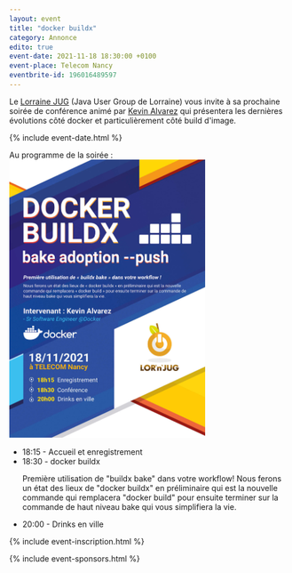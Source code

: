 ```yaml
---
layout: event
title: "docker buildx"
category: Annonce
edito: true
event-date: 2021-11-18 18:30:00 +0100
event-place: Telecom Nancy
eventbrite-id: 196016489597
---
```


<p>
Le <a href="/">Lorraine JUG</a> (Java User Group de Lorraine) vous invite à sa prochaine
soirée de conférence animé par <a href="/speakers.html#kalvarez">Kevin Alvarez</a> qui
présentera les dernières évolutions côté docker et particulièrement côté build d'image.
</p>

{% include event-date.html %}

<div class="programme">Au programme de la soirée :
<br>
<img src="/images/posts/2021/docker-buildx.jpg" alt="affiche" height="500"/>
	<ul>
		<li>18:15 - Accueil et enregistrement</li>
		<li>18:30 - docker buildx
			<p>Première utilisation de "buildx bake" dans votre workflow! Nous ferons un état des lieux de "docker buildx" en préliminaire qui est la nouvelle commande qui remplacera "docker build" pour ensuite terminer sur la commande de haut niveau bake qui vous simplifiera la vie.</p>
		</li>
		<li>20:00 - Drinks en ville</li>
	</ul>
</div>

{% include event-inscription.html %}

{% include event-sponsors.html %}
